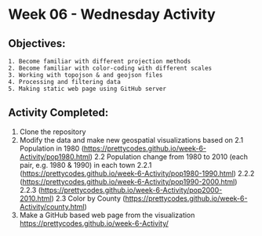 # Week 06 - Wednesday Activity

## Objectives: 
    1. Become familiar with different projection methods
    2. Become familiar with color-coding with different scales
    3. Working with topojson & and geojson files
    4. Processing and filtering data
    5. Making static web page using GitHub server

## Activity Completed:
  1. Clone the repository
  2. Modify the data and make new geospatial visualizations based on
    2.1 Population in 1980 (https://prettycodes.github.io/week-6-Activity/pop1980.html)
    2.2 Population change from 1980 to 2010 (each pair, e.g. 1980 & 1990) in each town
    2.2.1 (https://prettycodes.github.io/week-6-Activity/pop1980-1990.html)
        2.2.2 (https://prettycodes.github.io/week-6-Activity/pop1990-2000.html)
            2.2.3 (https://prettycodes.github.io/week-6-Activity/pop2000-2010.html)
    2.3 Color by County (https://prettycodes.github.io/week-6-Activity/county.html)
  3. Make a GitHub based web page from the visualization
  https://prettycodes.github.io/week-6-Activity/

